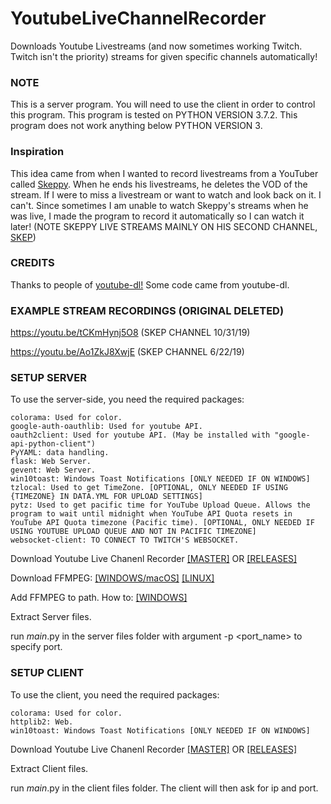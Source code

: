 # YoutubeLiveChannelRecorder
  Downloads Youtube Livestreams (and now sometimes working Twitch. Twitch isn't the priority) streams for given specific channels automatically!

### NOTE
  This is a server program. You will need to use the client in order to control this program.
  This program is tested on PYTHON VERSION 3.7.2.
  This program does not work anything below PYTHON VERSION 3.

### Inspiration
  
  This idea came from when I wanted to record livestreams from a YouTuber called [Skeppy](https://www.youtube.com/channel/UCzMjRlKVO9XIqH_crIFpi6w).
  When he ends his livestreams, he deletes the VOD of the stream. If I were to miss a livestream or want to watch and look back on it. I can't. Since sometimes I am unable to watch Skeppy's streams when he was live, I made the program to record it automatically so I can watch it later! (NOTE SKEPPY LIVE STREAMS MAINLY ON HIS SECOND CHANNEL, [SKEP](https://www.youtube.com/channel/UCviw1uSMHnTFm9RQvacw6Mw))

### CREDITS
  
  Thanks to people of [youtube-dl!](https://github.com/ytdl-org/youtube-dl/)
  Some code came from youtube-dl.

### EXAMPLE STREAM RECORDINGS (ORIGINAL DELETED) 
  
  https://youtu.be/tCKmHynj5O8 (SKEP CHANNEL 10/31/19)
  
  https://youtu.be/Ao1ZkJ8XwjE (SKEP CHANNEL 6/22/19)

### SETUP SERVER
  To use the server-side, you need the required packages:
  ```
  colorama: Used for color.
  google-auth-oauthlib: Used for youtube API.
  oauth2client: Used for youtube API. (May be installed with "google-api-python-client")
  PyYAML: data handling.
  flask: Web Server.
  gevent: Web Server.
  win10toast: Windows Toast Notifications [ONLY NEEDED IF ON WINDOWS]
  tzlocal: Used to get TimeZone. [OPTIONAL, ONLY NEEDED IF USING {TIMEZONE} IN DATA.YML FOR UPLOAD SETTINGS]
  pytz: Used to get pacific time for YouTube Upload Queue. Allows the program to wait until midnight when YouTube API Quota resets in  YouTube API Quota timezone (Pacific time). [OPTIONAL, ONLY NEEDED IF USING YOUTUBE UPLOAD QUEUE AND NOT IN PACIFIC TIMEZONE]
  websocket-client: TO CONNECT TO TWITCH'S WEBSOCKET.
  ```
  
  Download Youtube Live Chanenl Recorder [[MASTER]](https://github.com/TheDaChicken/YoutubeLiveChannelRecorder/archive/master.zip)
  OR [[RELEASES]](https://github.com/TheDaChicken/YoutubeLiveChannelRecorder/releases)
  
  Download FFMPEG: [[WINDOWS/macOS]](https://ffmpeg.zeranoe.com/builds/) [[LINUX]](https://ffmpeg.org/download.html#build-linux)
  
  Add FFMPEG to path. How to: [[WINDOWS]](https://windowsloop.com/install-ffmpeg-windows-10/)
  
  Extract Server files.
  
  run _main_.py in the server files folder with argument -p <port_name> to specify port.

### SETUP CLIENT
  To use the client, you need the required packages:
  ```
  colorama: Used for color.
  httplib2: Web.
  win10toast: Windows Toast Notifications [ONLY NEEDED IF ON WINDOWS]
  ```
  
  Download Youtube Live Chanenl Recorder [[MASTER]](https://github.com/TheDaChicken/YoutubeLiveChannelRecorder/archive/master.zip)
  OR [[RELEASES]](https://github.com/TheDaChicken/YoutubeLiveChannelRecorder/releases)
  
  Extract Client files.
  
  run _main_.py in the client files folder. The client will then ask for ip and port.
